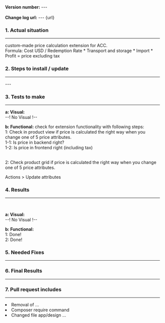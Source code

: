 <strong>Version number:</strong> ---<br />								
<strong>Change log url:</strong> --- {url}

	
<h3>1. Actual situation </h3> <hr />	
custom-made price calculation extension for ACC. <br />
Formula: Cost USD / Redemption Rate * Transport and storage * Import * Profit = price excluding tax <br />


<h3>2. Steps to install / update</h3> <hr>
 ---<br />
<h3>3. Tests to make</h3><hr>

<strong>a: Visual:</strong> <br />
--! No Visual !-- <br />
	
<strong>b: Functional:</strong> check for extension functionality with following steps: <br />
1: Check in product view if price is calculated the right way when you change one of 5 price attributes.<br />
1-1: Is price in backend right?<br />
1-2: Is price in frontend right (including tax)<br /><br />

2: Check product grid if price is calculated the right way when you change one of 5 price attributes. <br />
<p>		Actions > Update attributes</p>

<h3>4. Results</h3><hr> <br />

<strong>a: Visual:</strong> <br />
--! No Visual !--

<strong>b: Functional:</strong> <br />
1: Done! <br />
2: Done! <br />

<h3>5. Needed Fixes</h3> <hr>

<h3>6. Final Results </h3> <hr>

<h3>7. Pull request includes</h3> <hr>

<li>Removal of ... </li>
<li>Composer require command </li>
<li>Changed file app/design ... </li>
